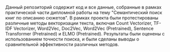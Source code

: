 Данный репозиторий содержит код и все данные, собранные в рамках практической части дипломной работы на тему "Семантический поиск книг по описанию сюжетов". В рамках проекта были протестированы различные методы векторизации текста, включая Count Vectorizer, TF-IDF Vectorizer, Word2Vec, Doc2Vec, Word2Vec (Pretrained), Sentence Transformer (Pretrained) и ELMO (Pretrained). Результаты были оценены с использованием точности поиска, и были сделаны выводы о сравнительной эффективности различных методов.

